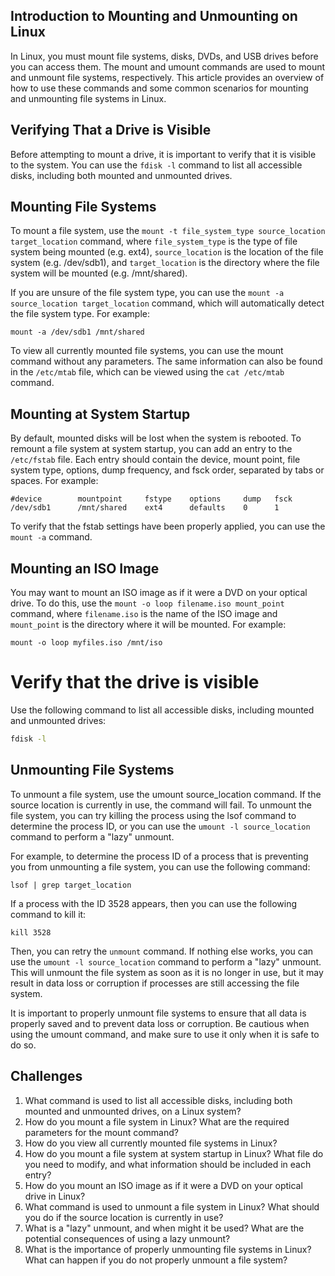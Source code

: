 ## Introduction to Mounting and Unmounting on Linux

In Linux, you must mount file systems, disks, DVDs, and USB drives before you can access them. The mount and umount commands are used to mount and unmount file systems, respectively. This article provides an overview of how to use these commands and some common scenarios for mounting and unmounting file systems in Linux.

## Verifying That a Drive is Visible

Before attempting to mount a drive, it is important to verify that it is visible to the system. You can use the `fdisk -l` command to list all accessible disks, including both mounted and unmounted drives.

## Mounting File Systems

To mount a file system, use the `mount -t file_system_type source_location target_location` command, where `file_system_type` is the type of file system being mounted (e.g. ext4), `source_location` is the location of the file system (e.g. /dev/sdb1), and `target_location` is the directory where the file system will be mounted (e.g. /mnt/shared).

If you are unsure of the file system type, you can use the `mount -a source_location target_location` command, which will automatically detect the file system type. For example:

```
mount -a /dev/sdb1 /mnt/shared
```

To view all currently mounted file systems, you can use the mount command without any parameters. The same information can also be found in the `/etc/mtab` file, which can be viewed using the `cat /etc/mtab` command.

## Mounting at System Startup

By default, mounted disks will be lost when the system is rebooted. To remount a file system at system startup, you can add an entry to the `/etc/fstab` file. Each entry should contain the device, mount point, file system type, options, dump frequency, and fsck order, separated by tabs or spaces. For example:

```
#device        mountpoint     fstype    options     dump   fsck
/dev/sdb1      /mnt/shared    ext4      defaults    0      1
```

To verify that the fstab settings have been properly applied, you can use the `mount -a` command.

## Mounting an ISO Image

You may want to mount an ISO image as if it were a DVD on your optical drive. To do this, use the `mount -o loop filename.iso mount_point` command, where `filename.iso` is the name of the ISO image and `mount_point` is the directory where it will be mounted. For example:

```
mount -o loop myfiles.iso /mnt/iso
```

<h1>Verify that the drive is visible</h1>
Use the following command to list all accessible disks, including mounted and unmounted drives: 

```bash
fdisk -l
```

## Unmounting File Systems

To unmount a file system, use the umount source_location command. If the source location is currently in use, the command will fail. To unmount the file system, you can try killing the process using the lsof command to determine the process ID, or you can use the `umount -l source_location` command to perform a "lazy" unmount.

For example, to determine the process ID of a process that is preventing you from unmounting a file system, you can use the following command:

```
lsof | grep target_location
```

If a process with the ID 3528 appears, then you can use the following command to kill it:

```
kill 3528
```

Then, you can retry the `unmount` command. If nothing else works, you can use the `umount -l source_location` command to perform a "lazy" unmount. This will unmount the file system as soon as it is no longer in use, but it may result in data loss or corruption if processes are still accessing the file system.

It is important to properly unmount file systems to ensure that all data is properly saved and to prevent data loss or corruption. Be cautious when using the umount command, and make sure to use it only when it is safe to do so.

## Challenges

1. What command is used to list all accessible disks, including both mounted and unmounted drives, on a Linux system?
1. How do you mount a file system in Linux? What are the required parameters for the mount command?
1. How do you view all currently mounted file systems in Linux?
1. How do you mount a file system at system startup in Linux? What file do you need to modify, and what information should be included in each entry?
1. How do you mount an ISO image as if it were a DVD on your optical drive in Linux?
1. What command is used to unmount a file system in Linux? What should you do if the source location is currently in use?
1. What is a "lazy" unmount, and when might it be used? What are the potential consequences of using a lazy unmount?
1. What is the importance of properly unmounting file systems in Linux? What can happen if you do not properly unmount a file system?
